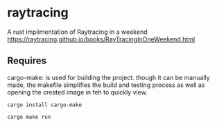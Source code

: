 # raytracing
A rust implimentation of Raytracing in a weekend
https://raytracing.github.io/books/RayTracingInOneWeekend.html

## Requires 
cargo-make:  is used for building the project.
though it can be manually made, the makefile simplifies the build and testing 
process as well as opening the created image in feh to quickly view.

`cargo install cargo-make` 

`cargo make run`
